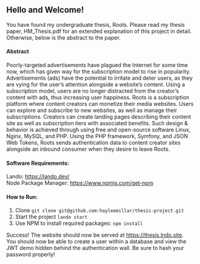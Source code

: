 ## Hello and Welcome!
You have found my undergraduate thesis, Roots. Please read my thesis paper, HM_Thesis.pdf for an extended explanation of this project in detail. Otherwise, below is the abstract to the paper.

#### Abstract
Poorly-targeted advertisements have plagued the Internet for some time now, which has given way for the subscription model to rise in popularity. Advertisements (ads) have the potential to irritate and deter users, as they are vying for the user’s attention alongside a website’s content. Using a subscription model, users are no longer distracted from the creator’s content with ads, thus increasing user happiness.
Roots is a subscription platform where content creators can monetize their media websites. Users can explore and subscribe to new websites, as well as manage their subscriptions. Creators can create landing pages describing their content site as well as subscription tiers with associated benefits.
Such design & behavior is achieved through using free and open-source software Linux, Nginx, MySQL, and PHP. Using the PHP framework, Symfony, and JSON Web Tokens, Roots sends authentication data to content creator sites alongside an inbound consumer when they desire to leave Roots.

#### Software Requirements:
Lando: https://lando.dev/  
Node Package Manager: https://www.npmjs.com/get-npm

#### How to Run:
1. Clone `git clone git@github.com:hayleemillar/thesis-project.git`
2. Start the project `lando start`
3. Use NPM to install required packages: `npm install`

Success! The website should now be served at https://thesis.lndo.site.  
You should now be able to create a user within a database and view the JWT demo hidden behind the authentication wall. Be sure to hash your password properly!

